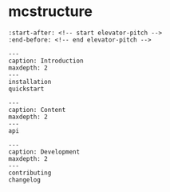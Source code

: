 # mcstructure

```{include} ../README.md
:start-after: <!-- start elevator-pitch -->
:end-before: <!-- end elevator-pitch -->
```

```{toctree}
---
caption: Introduction
maxdepth: 2
---
installation
quickstart
```

```{toctree}
---
caption: Content
maxdepth: 2
---
api
```

```{toctree}
---
caption: Development
maxdepth: 2
---
contributing
changelog
```

